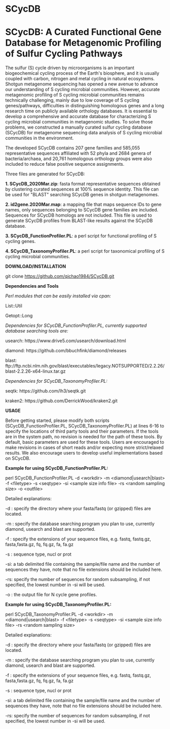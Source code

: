 # SCycDB
# SCycDB: A Curated Functional Gene Database for Metagenomic Profiling of Sulfur Cycling Pathways
The sulfur (S) cycle driven by microorganisms is an important biogeochemical cycling process of the Earth's biosphere, and it is usually coupled with carbon, nitrogen and metal cycling in natural ecosystems. Shotgun metagenome sequencing has opened a new avenue to advance our understanding of S cycling microbial communities. However, accurate metagenomic profiling of S cycling microbial communities remains technically challenging, mainly due to low coverage of S cycling genes/pathways, difficulties in distinguishing homologous genes and a long research time on publicly available orthology databases. It is essential to develop a comprehensive and accurate database for characterizing S cycling microbial communities in metagenomic studies. To solve those problems, we constructed a manually curated sulfur cycling database (SCycDB) for metagenome sequencing data analysis of S cycling microbial communities in the environment. 

The developed SCycDB contains 207 gene families and 585,055 representative sequences affiliated with 52 phyla and 2684 genera of bacteria/archaea, and 20,761 homologous orthology groups were also included to reduce false positive sequence assignments. 

Three files are generated for SCycDB:

<b>1. SCycDB_2020Mar.zip</b>: fasta format representative sequences obtained by clustering curated sequences at 100% sequence identity. This file can be used for "BLAST" searching SCycDB genes in shotgun metagenomes.

<b>2. id2gene.2020Mar.map</b>: a mapping file that maps sequence IDs to gene names, only sequences belonging to SCycDB gene families are included. Sequences for SCycDB homologs are not included. This file is used to generate SCycDB profiles from BLAST-like results against the SCycDB database. 

<b>3. SCycDB_FunctionProfiler.PL</b>: a perl script for functional profiling of S cycling genes.

<b>4. SCycDB_TaxonomyProfiler.PL</b>: a perl script for taxonomical profiling of S cycling microbial communities.

<b>DOWNLOAD/INSTALLATION</b>

git clone https://github.com/qichao1984/SCycDB.git

<b>Dependencies and Tools</b>

<i>Perl modules that can be easily installed via cpan:</i>
<p>List::Util</p>
<p>Getopt::Long</p>
<i>Dependencies for SCycDB_FunctionProfiler.PL, currently supported database searching tools are: </i>
<p>usearch: https://www.drive5.com/usearch/download.html
<p>diamond: https://github.com/bbuchfink/diamond/releases
<p>blast: ftp://ftp.ncbi.nlm.nih.gov/blast/executables/legacy.NOTSUPPORTED/2.2.26/blast-2.2.26-x64-linux.tar.gz</p>
<i>Dependencies for SCycDB_TaxonomyProfiler.PL:</i>
<p>seqtk: https://github.com/lh3/seqtk.git
<p>kraken2: https://github.com/DerrickWood/kraken2.git

<b>USAGE</b>

Before getting started, please modify both scripts (SCycDB_FunctionProfiler.PL, SCycDB_TaxonomyProfiler.PL) at lines 6-16 to specify the locations of third party tools and their parameters. If the tools are in the system path, no revision is needed for the path of these tools. By default, basic parameters are used for these tools. Users are encouraged to make revisions in cases of short reads and/or expecting more strict/relaxed results. We also encourage users to develop useful implementations based on SCycDB.


<b>Example for using SCycDB_FunctionProfiler.PL:</b>

perl SCycDB_FunctionProfiler.PL -d \<workdir\> -m \<diamond|usearch|blast\> -f \<filetype\> -s \<seqtype\> -si \<sample size info file\> -rs \<random sampling size\> -o \<outfile\>
  
Detailed explanations: 

-d : specify the directory where your fasta/fastq (or gzipped) files are located. 

-m : specify the database searching program you plan to use, currently diamond, usearch and blast are supported. 

-f : specify the extensions of your sequence files, e.g. fastq, fastq.gz, fasta,fasta.gz, fq, fq.gz, fa, fa.gz

-s : sequence type, nucl or prot

-si: a tab delimited file containing the sample/file name and the number of sequences they have, note that no file extensions should be included here.

-rs: specify the number of sequences for random subsampling, if not specified, the lowest number in -si will be used.

-o : the output file for N cycle gene profiles.   


<b>Example for using SCycDB_TaxonomyProfiler.PL:</b>

perl SCycDB_TaxonomyProfiler.PL -d \<workdir\> -m \<diamond|usearch|blast\> -f \<filetype\> -s \<seqtype\> -si \<sample size info file\> -rs \<random sampling size\> 
  
Detailed explanations: 

-d : specify the directory where your fasta/fastq (or gzipped) files are located. 

-m : specify the database searching program you plan to use, currently diamond, usearch and blast are supported. 

-f : specify the extensions of your sequence files, e.g. fastq, fastq.gz, fasta,fasta.gz, fq, fq.gz, fa, fa.gz

-s : sequence type, nucl or prot

-si: a tab delimited file containing the sample/file name and the number of sequences they have, note that no file extensions should be included here.

-rs: specify the number of sequences for random subsampling, if not specified, the lowest number in -si will be used.

  
